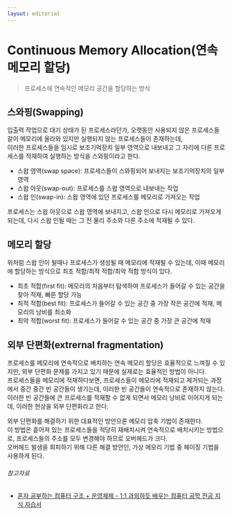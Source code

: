 ```yaml
---
layout: editorial
---
```


# Continuous Memory Allocation(연속 메모리 할당)

> 프로세스에 연속적인 메모리 공간을 할당하는 방식

## 스와핑(Swapping)

입출력 작업으로 대기 상태가 된 프로세스라던가, 오랫동안 사용되지 않은 프로세스들 같이 메모리에 올라와 있지만 실행되지 않는 프로세스들이 존재하는데,  
이러한 프로세스들을 임시로 보조기억장치 일부 영역으로 내보내고 그 자리에 다른 프로세스를 적재하여 실행하는 방식을 스와핑이라고 한다.

- 스왑 영역(swap space): 프로세스들이 스와핑되어 보내지는 보조기억장치의 일부 영역
- 스왑 아웃(swap-out): 프로세스를 스왑 영역으로 내보내는 작업
- 스왑 인(swap-in): 스왑 영역에 있던 프로세스를 메모리로 가져오는 작업

프로세스는 스왑 아웃으로 스왑 영역에 보내지고, 스왑 인으로 다시 메모리로 가져오게 되는데, 다시 스왑 인될 때는 그 전 물리 주소와 다른 주소에 적재될 수 있다.

## 메모리 할당

위처럼 스왑 인이 될때나 프로세스가 생성될 때 메모리에 적재될 수 있는데, 이때 메모리에 할당하는 방식으로 최초 적합/최적 적합/최악 적합 방식이 있다.

- 최초 적합(first fit): 메모리의 처음부터 탐색하여 프로세스가 들어갈 수 있는 공간을 찾아 적재, 빠른 할당 가능
- 최적 적합(best fit): 프로세스가 들어갈 수 있는 공간 중 가장 작은 공간에 적재, 메모리의 낭비를 최소화
- 최악 적합(worst fit): 프로세스가 들어갈 수 있는 공간 중 가장 큰 공간에 적재

## 외부 단편화(extrernal fragmentation)

프로세스를 메모리에 연속적으로 배치하는 연속 메모리 할당은 효율적으로 느껴질 수 있지만, 외부 단편화 문제를 가지고 있기 때문에 실제로는 효율적인 방법이 아니다.  
프로세스들을 메모리에 적재하다보면, 프로세스들이 메모리에 적재되고 제거되는 과정에서 중간 중간 빈 공간들이 생기는데, 이러한 빈 공간들이 연속적으로 존재하지 않는다.  
이러한 빈 공간들에 큰 프로세스를 적재할 수 없게 되면서 메모리 낭비로 이어지게 되는데, 이러한 현상을 외부 단편화라고 한다.

외부 단편화를 해결하기 위한 대표적인 방안으론 메모리 압축 기법이 존재한다.  
이 방법은 흩어져 있는 프로세스들을 적당히 재배치시켜 연속적으로 배치시키는 방법으로, 프로세스들의 주소를 모두 변경해야 하므로 오버헤드가 크다.  
오버헤드 발생을 회피하기 위해 다른 해결 방안인, 가상 메모리 기법 중 페이징 기법을 사용하게 된다.

###### 참고자료

- [혼자 공부하는 컴퓨터 구조 + 운영체제 - 1:1 과외하듯 배우는 컴퓨터 공학 전공 지식 자습서](https://www.nl.go.kr/seoji/contents/S80100000000.do?schM=intgr_detail_view_isbn&page=1&pageUnit=10&schType=simple&schStr=혼자+컴퓨터+구조&isbn=9791162243091&cipId=228751835%2C)